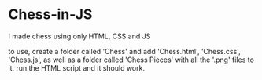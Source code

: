 # Chess-in-JS
I made chess using only HTML, CSS and JS

to use, create a folder called 'Chess' and add 'Chess.html', 'Chess.css', 'Chess.js', as well as a folder called 'Chess Pieces' with all the '.png' files to it.
run the HTML script and it should work.
